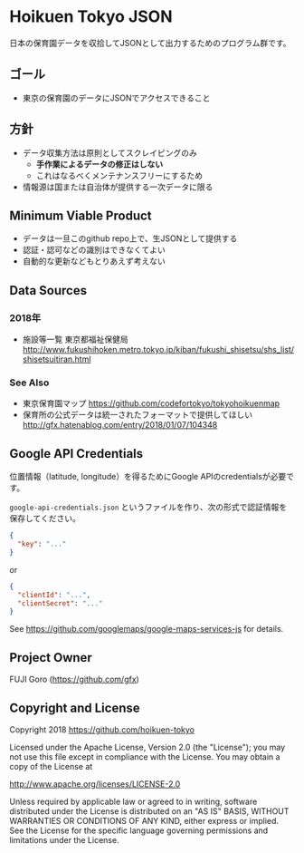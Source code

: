 # Hoikuen Tokyo JSON

日本の保育園データを収拾してJSONとして出力するためのプログラム群です。

## ゴール

* 東京の保育園のデータにJSONでアクセスできること

## 方針

* データ収集方法は原則としてスクレイピングのみ
  * **手作業によるデータの修正はしない**
  * これはなるべくメンテナンスフリーにするため
* 情報源は国または自治体が提供する一次データに限る

## Minimum Viable Product

* データは一旦このgithub repo上で、生JSONとして提供する
* 認証・認可などの識別はできなくてよい
* 自動的な更新などもとりあえず考えない

## Data Sources

### 2018年

* 施設等一覧 東京都福祉保健局 http://www.fukushihoken.metro.tokyo.jp/kiban/fukushi_shisetsu/shs_list/shisetsuitiran.html


### See Also

* 東京保育園マップ https://github.com/codefortokyo/tokyohoikuenmap
* 保育所の公式データは統一されたフォーマットで提供してほしい http://gfx.hatenablog.com/entry/2018/01/07/104348

## Google API Credentials

位置情報（latitude, longitude）を得るためにGoogle APIのcredentialsが必要です。

`google-api-credentials.json` というファイルを作り、次の形式で認証情報を保存してください。

```json
{
  "key": "..."
}
```

or

```json
{
  "clientId": "...",
  "clientSecret": "..."
}
```

See https://github.com/googlemaps/google-maps-services-js for details.

## Project Owner

FUJI Goro (https://github.com/gfx)

## Copyright and License

Copyright 2018 https://github.com/hoikuen-tokyo

Licensed under the Apache License, Version 2.0 (the "License");
you may not use this file except in compliance with the License.
You may obtain a copy of the License at

  http://www.apache.org/licenses/LICENSE-2.0

Unless required by applicable law or agreed to in writing, software
distributed under the License is distributed on an "AS IS" BASIS,
WITHOUT WARRANTIES OR CONDITIONS OF ANY KIND, either express or implied.
See the License for the specific language governing permissions and
limitations under the License.


